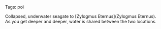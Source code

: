 Tags: poi

Collapsed, underwater seagate to [Zylogmus Eternus](Zylogmus Eternus). As you get deeper and deeper, water is shared between the two locations. 
